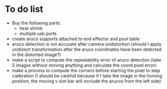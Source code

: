 # To do list
- Buy the following parts:
    - heat shrink
    - multiple usb ports
- create aruco supports attached to end effector and pool table
- aruco detection is not accurate after camera undistortion (should I apply undistort transformation after the aruco coordinates have been detected in the distorted image?)
- make a script to compute the repeatability error of aruco detection (take 5 images without moving anything and calculate the coord pixel error)
- make a process to compute the corners before starting the pixel to step calibration (I should be carefull because if I take the image in the homing position, the moving v slot bar will occlude the arucos from the left side)


